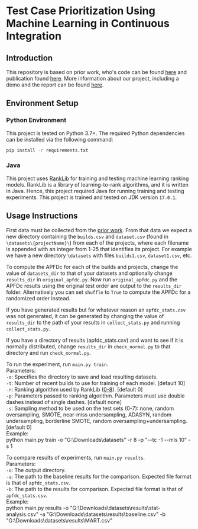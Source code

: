 # Test Case Prioritization Using Machine Learning in Continuous Integration

## Introduction
This repository is based on prior work, who's code can be found [here](https://github.com/Ahmadreza-SY/TCP-CI) and publication found [here](https://arxiv.org/abs/2109.13168). More information about our project, including a demo and the report can be found [here](https://drive.google.com/drive/folders/1eoXWp7TvFGomp90p-Qgf2-7ojKPX52lm).

## Environment Setup
### Python Environment
This project is tested on Python 3.7+. The required Python dependencies can be installed via the following command:
```bash
pip install -r requirements.txt
```

### Java
This project uses [RankLib](https://sourceforge.net/p/lemur/wiki/RankLib) for training and testing machine learning ranking models. RankLib is a library of learning-to-rank algorithms, and it is written in Java. Hence, this project required Java for running training and testing experiments. This project is trained and tested on JDK version `17.0.1`.

## Usage Instructions
First data must be collected from the [prior work](https://github.com/Ahmadreza-SY/TCP-CI). From that data we expect a new directory containing the `builds.csv` and `dataset.csv` (found in `\datasets\{projectName}\`) from each of the projects, where each filename is appended with an integer from 1-25 that identifies its project. For example we have a new directory `\datasets` with files `builds1.csv`, `dataset1.csv`, etc.

To compute the APFDc for each of the builds and projects, change the value of `datasets_dir` to that of your datasets and optionally change `results_dir` in `original_apfdc.py`. Now run `original_apfdc.py` and the APFDc results using the original test order are output to the `results_dir` folder. Alternatively you can set `shuffle` to `True` to compute the APFDc for a randomized order instead.

If you have generated results but for whatever reason an `apfdc_stats.csv` was not generated, it can be generated by changing the value of `results_dir` to the path of your results in `collect_stats.py` and running `collect_stats.py`.

If you have a directory of results (apfdc_stats.csv) and want to see if it is normally distributed, change `results_dir` in `check_normal.py` to that directory and run `check_normal.py`.

To run the experiment, run `main.py train`.\
Parameters:\
`-o`: Specifies the directory to save and load resulting datasets.\
`-t`: Number of recent builds to use for training of each model. [default 10]\
`-r`: Ranking algorithm used by RankLib ([0-8](https://sourceforge.net/p/lemur/wiki/RankLib%20How%20to%20use/)). [default 0]\
`-p`: Parameters passed to ranking algorithm. Parameters must use double dashes instead of single dashes. [dafault none]\
`-s`: Sampling method to be used on the test sets (0-7): none, random oversampling, SMOTE, near-miss undersampling, ADASYN, random undersampling, borderline SMOTE, random oversampling+undersampling. [default 0]\
Example:\
python main.py train -o "G:\Downloads\datasets" -r 8 -p "--tc -1 --mls 10" -s 1

To compare results of experiments, run `main.py results`.\
Parameters:\
`-o`: The output directory.\
`-a`: The path to the baseline results for the comparison. Expected file format is that of `apfdc_stats.csv`.\
`-b`: The path to the results for comparison. Expected file format is that of `apfdc_stats.csv`.\
Example:\
python main.py results -o "G:\Downloads\datasets\results\stat-analysis.csv" -a "G:\Downloads\datasets\results\baseline.csv" -b "G:\Downloads\datasets\results\MART.csv"
